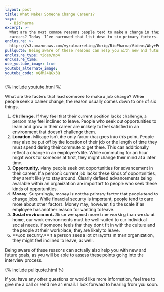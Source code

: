 ```yaml
---
layout: post
title: What Makes Someone Change Careers?
tags:
  - BioPharma
excerpt: >-
  What are the most common reasons people tend to make a change in their
  careers? Today, I’ve narrowed that list down to six primary factors.
enclosure: >-
  https://s3.amazonaws.com/vyralmarketing/Govig/BioPharma/Videos/Why+People+Change+Careers.mp4
pullquote: Being aware of these reasons can help you with new and future goals.
enclosure_type: video/mp4
enclosure_time:
use_youtube_image: true
youtube_alternate_image:
youtube_code: oQdMJ4QGx3Q
---
```



{% include youtube.html %}

What are the factors that lead someone to make a job change? When people seek a career change, the reason usually comes down to one of six things.

1. **Challenge.** If they feel that their current position lacks challenge, a person may feel inclined to leave. People who seek out opportunities to learn and grow in their career are unlikely to feel satisfied in an environment that doesn’t challenge them.
2. **Location.** Mileage isn’t the only factor that goes into this point. People may also be put off by the location of their job or the length of time they must spend during their commute to get there. This can additionally reflect a change in an employee’s life. While commuting for an hour might work for someone at first, they might change their mind at a later time.
3. **Opportunity.** Many people seek out opportunities for advancement in their career. If a person’s current job lacks these kinds of opportunities, they aren’t likely to stay around. Clearly defined advancements being available within an organization are important to people who seek these kinds of opportunities.
4. **Money.** Surprisingly, money is not the primary factor that people tend to change jobs. While financial security is important, people tend to care more about other factors. Money may, however, tip the scale if an employee has another reason for wanting to leave.
5. **Social environment.** Since we spend more time working than we do at home, our work environments must be well-suited to our individual social needs. If someone feels that they don’t fit in with the culture and the people at their workplace, they are likely to leave.
6. **Job security.**If a person sees a lot of layoffs in their organization, they might feel inclined to leave, as well.

Being aware of these reasons can actually also help you with new and future goals, as you will be able to assess these points going into the interview process.

{% include pullquote.html %}

If you have any other questions or would like more information, feel free to give me a call or send me an email. I look forward to hearing from you soon.